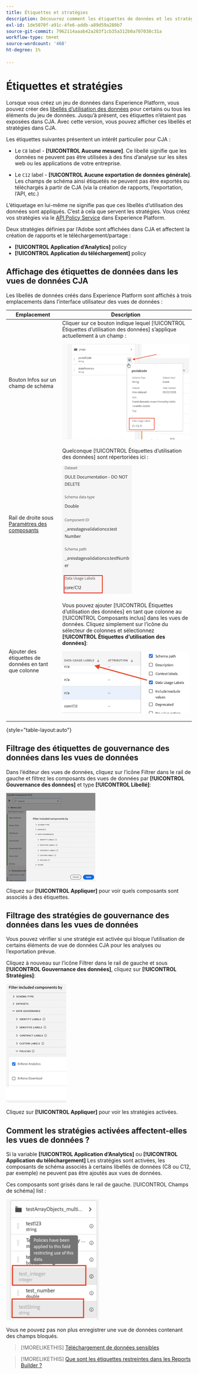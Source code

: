 ```yaml
---
title: Étiquettes et stratégies
description: Découvrez comment les étiquettes de données et les stratégies définies dans AEP affectent les vues de données et les rapports dans CJA.
exl-id: 1de5070f-a91c-4fe6-addb-a89d59a280b7
source-git-commit: 7962114aaab42a283f1cb35a312b0a707038c31a
workflow-type: tm+mt
source-wordcount: '468'
ht-degree: 1%

---
```


# Étiquettes et stratégies

Lorsque vous créez un jeu de données dans Experience Platform, vous pouvez créer des [libellés d’utilisation des données](https://experienceleague.adobe.com/docs/experience-platform/data-governance/labels/reference.html?lang=en) pour certains ou tous les éléments du jeu de données. Jusqu’à présent, ces étiquettes n’étaient pas exposées dans CJA. Avec cette version, vous pouvez afficher ces libellés et stratégies dans CJA.

Les étiquettes suivantes présentent un intérêt particulier pour CJA :

* Le `C8` label - **[!UICONTROL Aucune mesure]**. Ce libellé signifie que les données ne peuvent pas être utilisées à des fins d’analyse sur les sites web ou les applications de votre entreprise.

* Le `C12` label - **[!UICONTROL Aucune exportation de données générale]**. Les champs de schéma ainsi étiquetés ne peuvent pas être exportés ou téléchargés à partir de CJA (via la création de rapports, l’exportation, l’API, etc.)

L’étiquetage en lui-même ne signifie pas que ces libellés d’utilisation des données sont appliqués. C’est à cela que servent les stratégies. Vous créez vos stratégies via le [API Policy Service](https://experienceleague.adobe.com/docs/experience-platform/data-governance/api/overview.html?lang=en) dans Experience Platform.

Deux stratégies définies par l’Adobe sont affichées dans CJA et affectent la création de rapports et le téléchargement/partage :

* **[!UICONTROL Application d’Analytics]** policy
* **[!UICONTROL Application du téléchargement]** policy

## Affichage des étiquettes de données dans les vues de données CJA

Les libellés de données créés dans Experience Platform sont affichés à trois emplacements dans l’interface utilisateur des vues de données :

| Emplacement | Description |
| --- | --- |
| Bouton Infos sur un champ de schéma | Cliquer sur ce bouton indique lequel [!UICONTROL Étiquettes d’utilisation des données] s’applique actuellement à un champ :<p>![](assets/data-label-left.png) |
| Rail de droite sous [Paramètres des composants](/help/data-views/component-settings/overview.md) | Quelconque [!UICONTROL Étiquettes d’utilisation des données] sont répertoriées ici :<p>![](assets/data-label-right.png) |
| Ajouter des étiquettes de données en tant que colonne | Vous pouvez ajouter [!UICONTROL Étiquettes d’utilisation des données] en tant que colonne au [!UICONTROL Composants inclus] dans les vues de données. Cliquez simplement sur l’icône du sélecteur de colonnes et sélectionnez **[!UICONTROL Étiquettes d’utilisation des données]**:<p>![](assets/data-label-column.png) |

{style=&quot;table-layout:auto&quot;}

## Filtrage des étiquettes de gouvernance des données dans les vues de données

Dans l’éditeur des vues de données, cliquez sur l’icône Filtrer dans le rail de gauche et filtrez les composants des vues de données par **[!UICONTROL Gouvernance des données]** et type **[!UICONTROL Libellé]**:

![](assets/filter-labels.png)

Cliquez sur **[!UICONTROL Appliquer]** pour voir quels composants sont associés à des étiquettes.

## Filtrage des stratégies de gouvernance des données dans les vues de données

Vous pouvez vérifier si une stratégie est activée qui bloque l’utilisation de certains éléments de vue de données CJA pour les analyses ou l’exportation prévue.

Cliquez à nouveau sur l’icône Filtrer dans le rail de gauche et sous **[!UICONTROL Gouvernance des données]**, cliquez sur **[!UICONTROL Stratégies]**:

![](assets/filter-policies.png)

Cliquez sur **[!UICONTROL Appliquer]** pour voir les stratégies activées.

## Comment les stratégies activées affectent-elles les vues de données ?

Si la variable **[!UICONTROL Application d’Analytics]** ou **[!UICONTROL Application du téléchargement]** Les stratégies sont activées, les composants de schéma associés à certains libellés de données (C8 ou C12, par exemple) ne peuvent pas être ajoutés aux vues de données.

Ces composants sont grisés dans le rail de gauche. [!UICONTROL Champs de schéma] list :

![](assets/component-greyed.png)

Vous ne pouvez pas non plus enregistrer une vue de données contenant des champs bloqués.

>[!MORELIKETHIS]
>[Téléchargement de données sensibles](/help/analysis-workspace/curate-share/download-send.md)

>[!MORELIKETHIS]
>[Que sont les étiquettes restreintes dans les Reports Builder ?](https://experienceleague.adobe.com/docs/analytics-platform/using/cja-reportbuilder/restricted-labels.html?lang=en)


